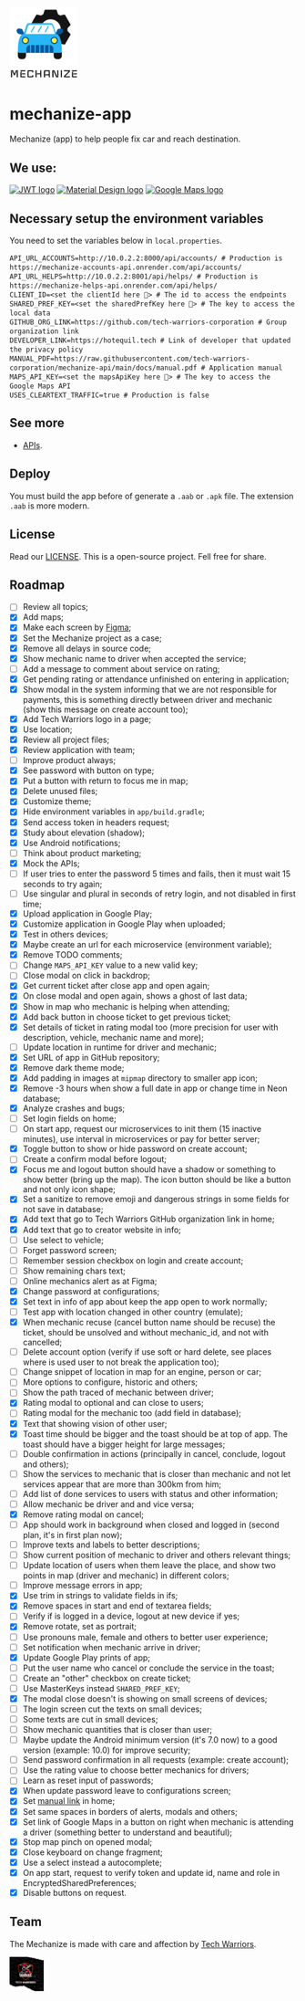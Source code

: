 <a href="https://play.google.com/store/apps/details?id=com.mechanize" target="_blank" aria-label="Mechanize in Google Play"><img src="./app/src/main/res/drawable/logo.png" alt="Mechanize logo" width="120"></a>

# mechanize-app
Mechanize (app) to help people fix car and reach destination.

## We use:
<div>
  <a href="https://jwt.io" target="_blank" aria-label="JWT website"><img src="http://jwt.io/img/logo-asset.svg" alt="JWT logo" width="120"></a>
  <a href="https://m3.material.io" target="_blank" aria-label="Material Design website"><img src="https://m3.material.io/static/assets/m3-favicon.svg" alt="Material Design logo" width="60"></a>
  <a href="https://maps.google.com" target="_blank" aria-label="Google Maps website"><img src="https://play-lh.googleusercontent.com/Kf8WTct65hFJxBUDm5E-EpYsiDoLQiGGbnuyP6HBNax43YShXti9THPon1YKB6zPYpA" alt="Google Maps logo" width="60"></a>
</div>

## Necessary setup the environment variables
You need to set the variables below in `local.properties`.
```
API_URL_ACCOUNTS=http://10.0.2.2:8000/api/accounts/ # Production is https://mechanize-accounts-api.onrender.com/api/accounts/
API_URL_HELPS=http://10.0.2.2:8001/api/helps/ # Production is https://mechanize-helps-api.onrender.com/api/helps/
CLIENT_ID=<set the clientId here 🔑> # The id to access the endpoints
SHARED_PREF_KEY=<set the sharedPrefKey here 🔑> # The key to access the local data
GITHUB_ORG_LINK=https://github.com/tech-warriors-corporation # Group organization link
DEVELOPER_LINK=https://hotequil.tech # Link of developer that updated the privacy policy
MANUAL_PDF=https://raw.githubusercontent.com/tech-warriors-corporation/mechanize-api/main/docs/manual.pdf # Application manual
MAPS_API_KEY=<set the mapsApiKey here 🔑> # The key to access the Google Maps API
USES_CLEARTEXT_TRAFFIC=true # Production is false
```

## See more
- [APIs](https://github.com/tech-warriors-corporation/mechanize-api).

## Deploy
You must build the app before of generate a `.aab` or `.apk` file. The extension `.aab` is more modern.

## License
Read our [LICENSE](https://github.com/tech-warriors-corporation/mechanize-app/blob/main/LICENSE). This is a open-source project. Fell free for share.

## Roadmap
- [ ] Review all topics;
- [X] Add maps;
- [X] Make each screen by [Figma](https://www.figma.com/proto/kl05E88sullmKzVTNxXItO/Mechanize?node-id=2-2&scaling=scale-down&page-id=0%3A1&starting-point-node-id=2%3A2);
- [X] Set the Mechanize project as a case;
- [X] Remove all delays in source code;
- [X] Show mechanic name to driver when accepted the service;
- [ ] Add a message to comment about service on rating;
- [X] Get pending rating or attendance unfinished on entering in application;
- [X] Show modal in the system informing that we are not responsible for payments, this is something directly between driver and mechanic (show this message on create account too);
- [X] Add Tech Warriors logo in a page;
- [X] Use location;
- [X] Review all project files;
- [X] Review application with team;
- [ ] Improve product always;
- [X] See password with button on type;
- [X] Put a button with return to focus me in map;
- [X] Delete unused files;
- [X] Customize theme;
- [X] Hide environment variables in `app/build.gradle`;
- [X] Send access token in headers request;
- [X] Study about elevation (shadow);
- [X] Use Android notifications;
- [ ] Think about product marketing;
- [X] Mock the APIs;
- [ ] If user tries to enter the password 5 times and fails, then it must wait 15 seconds to try again;
- [ ] Use singular and plural in seconds of retry login, and not disabled in first time;
- [X] Upload application in Google Play;
- [X] Customize application in Google Play when uploaded;
- [X] Test in others devices;
- [X] Maybe create an url for each microservice (environment variable);
- [X] Remove TODO comments;
- [ ] Change `MAPS_API_KEY` value to a new valid key;
- [ ] Close modal on click in backdrop;
- [X] Get current ticket after close app and open again;
- [X] On close modal and open again, shows a ghost of last data;
- [X] Show in map who mechanic is helping when attending;
- [X] Add back button in choose ticket to get previous ticket;
- [X] Set details of ticket in rating modal too (more precision for user with description, vehicle, mechanic name and more);
- [ ] Update location in runtime for driver and mechanic;
- [X] Set URL of app in GitHub repository;
- [X] Remove dark theme mode;
- [X] Add padding in images at `mipmap` directory to smaller app icon;
- [X] Remove -3 hours when show a full date in app or change time in Neon database;
- [X] Analyze crashes and bugs;
- [ ] Set login fields on home;
- [ ] On start app, request our microservices to init them (15 inactive minutes), use interval in microservices or pay for better server;
- [X] Toggle button to show or hide password on create account;
- [ ] Create a confirm modal before logout;
- [X] Focus me and logout button should have a shadow or something to show better (bring up the map). The icon button should be like a button and not only icon shape;
- [X] Set a sanitize to remove emoji and dangerous strings in some fields for not save in database;
- [X] Add text that go to Tech Warriors GitHub organization link in home;
- [X] Add text that go to creator website in info;
- [ ] Use select to vehicle;
- [ ] Forget password screen;
- [ ] Remember session checkbox on login and create account;
- [ ] Show remaining chars text;
- [ ] Online mechanics alert as at Figma;
- [X] Change password at configurations;
- [X] Set text in info of app about keep the app open to work normally;
- [ ] Test app with location changed in other country (emulate);
- [X] When mechanic recuse (cancel button name should be recuse) the ticket, should be unsolved and without mechanic_id, and not with cancelled;
- [ ] Delete account option (verify if use soft or hard delete, see places where is used user to not break the application too);
- [ ] Change snippet of location in map for an engine, person or car;
- [ ] More options to configure, historic and others;
- [ ] Show the path traced of mechanic between driver;
- [X] Rating modal to optional and can close to users;
- [ ] Rating modal for the mechanic too (add field in database);
- [X] Text that showing vision of other user;
- [X] Toast time should be bigger and the toast should be at top of app. The toast should have a bigger height for large messages;
- [ ] Double confirmation in actions (principally in cancel, conclude, logout and others);
- [ ] Show the services to mechanic that is closer than mechanic and not let services appear that are more than 300km from him;
- [ ] Add list of done services to users with status and other information;
- [ ] Allow mechanic be driver and and vice versa;
- [X] Remove rating modal on cancel;
- [ ] App should work in background when closed and logged in (second plan, it's in first plan now);
- [ ] Improve texts and labels to better descriptions;
- [ ] Show current position of mechanic to driver and others relevant things;
- [ ] Update location of users when them leave the place, and show two points in map (driver and mechanic) in different colors;
- [ ] Improve message errors in app;
- [X] Use trim in strings to validate fields in ifs;
- [X] Remove spaces in start and end of textarea fields;
- [ ] Verify if is logged in a device, logout at new device if yes;
- [X] Remove rotate, set as portrait;
- [ ] Use pronouns male, female and others to better user experience;
- [ ] Set notification when mechanic arrive in driver;
- [X] Update Google Play prints of app;
- [ ] Put the user name who cancel or conclude the service in the toast;
- [ ] Create an "other" checkbox on create ticket;
- [ ] Use MasterKeys instead `SHARED_PREF_KEY`;
- [X] The modal close doesn't is showing on small screens of devices;
- [ ] The login screen cut the texts on small devices;
- [ ] Some texts are cut in small devices;
- [ ] Show mechanic quantities that is closer than user; 
- [ ] Maybe update the Android minimum version (it's 7.0 now) to a good version (example: 10.0) for improve security;
- [ ] Send password confirmation in all requests (example: create account);
- [ ] Use the rating value to choose better mechanics for drivers;
- [ ] Learn as reset input of passwords;
- [X] When update password leave to configurations screen;
- [X] Set [manual link](https://docs.google.com/presentation/d/1MjQlUzd4hBRZ4NESxoi-SRhNRBrXQa_fl91iRVG7BLA/edit?usp=sharing) in home;
- [X] Set same spaces in borders of alerts, modals and others;
- [X] Set link of Google Maps in a button on right when mechanic is attending a driver (something better to understand and beautiful);
- [X] Stop map pinch on opened modal;
- [X] Close keyboard on change fragment;
- [X] Use a select instead a autocomplete;
- [X] On app start, request to verify token and update id, name and role in EncryptedSharedPreferences;
- [X] Disable buttons on request.

## Team
The Mechanize is made with care and affection by [Tech Warriors](https://github.com/tech-warriors-corporation).

<a href="https://github.com/tech-warriors-corporation" target="_blank" aria-label="Mechanize in GitHub">
  <img src="./app/src/main/res/drawable/logo_tech_warriors.jpeg" alt="Tech Warriors logo" width="60">
</a>
